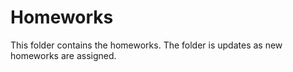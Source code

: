 # Homeworks

This folder contains the homeworks.  The folder is updates as new homeworks are assigned.